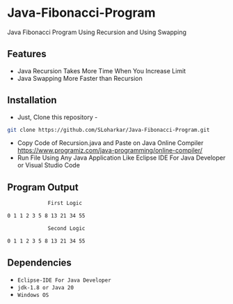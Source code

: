 # Java-Fibonacci-Program
Java Fibonacci Program Using Recursion and Using Swapping

## Features
- Java Recursion Takes More Time When You Increase Limit
- Java Swapping More Faster than Recursion

## Installation
- Just, Clone this repository - 
````bash 
git clone https://github.com/SLoharkar/Java-Fibonacci-Program.git
````
- Copy Code of Recursion.java and Paste on Java Online Compiler https://www.programiz.com/java-programming/online-compiler/ 
- Run File Using Any Java Application Like Eclipse IDE For Java Developer or Visual Studio Code

## Program Output
````bash 
			 First Logic 

0 1 1 2 3 5 8 13 21 34 55 

			 Second Logic 

0 1 1 2 3 5 8 13 21 34 55 
````


## Dependencies
- `Eclipse-IDE For Java Developer`
- `jdk-1.8 or Java 20`
- `Windows OS`

